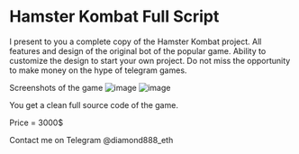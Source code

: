 # Hamster Kombat Full Script

I present to you a complete copy of the Hamster Kombat project. All features and design of the original bot of the popular game. Ability to customize the design to start your own project. Do not miss the opportunity to make money on the hype of telegram games. 

Screenshots of the game
![image](https://github.com/user-attachments/assets/5561070f-5499-4232-ba82-3c5d23385528)
![image](https://github.com/user-attachments/assets/00001be4-dbe7-4fd5-944c-e61601371cc8)


You get a clean full source code of the game.

Price = 3000$ 

Contact me on Telegram @diamond888_eth
